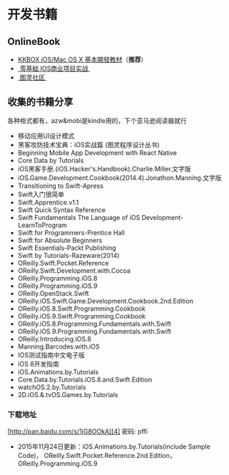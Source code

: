 # 开发书籍
## OnlineBook
- [KKBOX iOS/Mac OS X 基本開發教材][1]（**推荐**）
- [ 零基础 IOS商业项目实战 ][2]
- [ 图灵社区 ][3]

## 收集的书籍分享
各种格式都有，azw&mobi是kindle用的，下个亚马逊阅读器就行
- 移动应用UI设计模式
- 黑客攻防技术宝典：iOS实战篇 (图灵程序设计丛书)
- Beginning Mobile App Development with React Native
- Core Data by Tutorials
- iOS黑客手册.(iOS.Hacker's.Handbook).Charlie.Miller.文字版
- iOS.Game.Development.Cookbook(2014.4).Jonathon.Manning.文字版
- Transitioning to Swift-Apress
- Swift入门很简单
- Swift.Apprentice.v1.1
- Swift Quick Syntax Reference
- Swift Fundamentals The Language of iOS Development-LearnToProgram
- Swift for Programmers-Prentice Hall
- Swift for Absolute Beginners
- Swift Essentials-Packt Publishing
- Swift by Tutorials-Razeware(2014)
- OReilly.Swift.Pocket.Reference
- OReilly.Swift.Development.with.Cocoa
- OReilly.Programming.iOS.8
- OReilly.Programming.iOS.9
- OReilly.OpenStack.Swift
- OReilly.iOS.Swift.Game.Development.Cookbook.2nd.Edition
- OReilly.iOS.8.Swift.Programming.Cookbook
-  OReilly.iOS.9.Swift.Programming.Cookbook
- OReilly.iOS.8.Programming.Fundamentals.with.Swift
- OReilly.iOS.9.Programming.Fundamentals.with.Swift
- OReilly.Introducing.iOS.8
- Manning.Barcodes.with.iOS
- IOS测试指南中文电子版
- iOS 8开发指南
- iOS.Animations.by.Tutorials
- Core.Data.by.Tutorials.iOS.8.and.Swift.Edition
- watchOS.2.by.Tutorials
- 2D.iOS.&.tvOS.Games.by.Tutorials

### 下载地址
[http://pan.baidu.com/s/1jG8OOkA][4] 密码: pffi
- 2015年11月24日更新：iOS.Animations.by.Tutorials(include Sample Code)， OReilly.Swift.Pocket.Reference.2nd.Edition，OReilly.Programming.iOS.9

[1]:	https://www.gitbook.com/book/zonble/kkbox-ios-dev "+-KKBOX iOS/Mac OS X 基本開發教材"
[2]:	https://xiaocool.gitbooks.io/swift/content/
[3]:	http://www.ituring.com.cn
[4]:	http://pan.baidu.com/s/1jG8OOkA